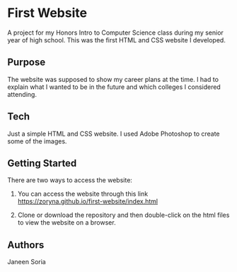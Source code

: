 # First Website

A project for my Honors Intro to Computer Science class during my senior year of high school. This was the first HTML and CSS website I developed.

## Purpose

The website was supposed to show my career plans at the time. I had to explain what I wanted to be in the future and which colleges I considered attending.

## Tech

Just a simple HTML and CSS website. I used Adobe Photoshop to create some of the images.

## Getting Started

There are two ways to access the website:

1. You can access the website through this link https://zoryna.github.io/first-website/index.html

2. Clone or download the repository and then double-click on the html files to view the website on a browser.

## Authors

Janeen Soria
